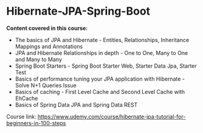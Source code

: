 # Hibernate-JPA-Spring-Boot

**Content covered in this course:**
* The basics of JPA and Hibernate - Entities, Relationships, Inheritance Mappings and Annotations
* JPA and Hibernate Relationships in depth - One to One, Many to One and Many to Many
* Spring Boot Starters - Spring Boot Starter Web, Starter Data Jpa, Starter Test
* Basics of performance tuning your JPA application with Hibernate - Solve N+1 Queries Issue
* Basics of caching - First Level Cache and Second Level Cache with EhCache
* Basics of Spring Data JPA and Spring Data REST

Course link: https://www.udemy.com/course/hibernate-jpa-tutorial-for-beginners-in-100-steps
